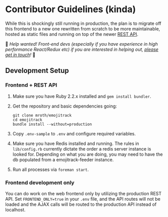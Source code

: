 # Contributor Guidelines (kinda)

While this is shockingly still running in production, the plan is to migrate
off this frontend to a new one rewritten from scratch to be more maintainable,
hosted as static files and running on top of the newer [REST API][rest-api].

:wave: _Help wanted! Front-end devs (especially if you have experience in high
performance React/Redux etc) if you are interested in helping out, [please get
in touch][contact]!_ :ghost:

[rest-api]: https://github.com/emojitracker/emojitrack-rest-api
[contact]: mailto:mrothenberg+emojitracker@gmail.com

## Development Setup

### Frontend + REST API

 1. Make sure you have Ruby 2.2.x installed and `gem install bundler`.
 2. Get the repository and basic dependencies going:

        git clone mroth/emojitrack
        cd emojitrack
        bundle install --without=production

 3. Copy `.env-sample` to `.env` and configure required variables.
 4. Make sure you have Redis installed and running.  The rules in `lib/config.rb` currently dictate the order a redis server instance is looked for.  Depending on what you are doing, you may need to have the db populated from a emojitrack-feeder instance.
 5. Run all processes via `foreman start`.

### Frontend development only

You can do work on the web frontend only by utilizing the production REST API.  Set `FRONTEND_ONLY=true` in your `.env` file, and the API routes will not be loaded and the AJAX calls will be routed to the production API instead of localhost.
